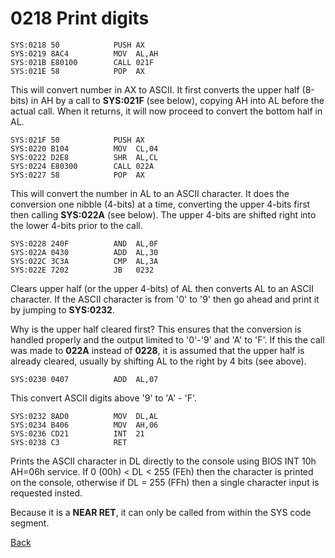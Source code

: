# 0218 Print digits

```
SYS:0218 50            PUSH	AX
SYS:0219 8AC4          MOV	AL,AH
SYS:021B E80100        CALL	021F
SYS:021E 58            POP	AX
```

This will convert number in AX to ASCII. It first converts the upper half (8-bits) in AH by a call to **SYS:021F** (see below),  copying AH into AL before the actual call. When it returns, it will now proceed to convert the bottom half in AL.

```
SYS:021F 50            PUSH	AX
SYS:0220 B104          MOV	CL,04
SYS:0222 D2E8          SHR	AL,CL
SYS:0224 E80300        CALL	022A
SYS:0227 58            POP	AX
```

This will convert the number in AL to an ASCII character. It does the conversion one nibble (4-bits) at a time, converting the upper 4-bits first then calling **SYS:022A** (see below). The upper 4-bits are shifted right into the lower 4-bits prior to the call.

```
SYS:0228 240F          AND	AL,0F
SYS:022A 0430          ADD	AL,30
SYS:022C 3C3A          CMP	AL,3A
SYS:022E 7202          JB	0232
```

Clears upper half (or the upper 4-bits) of AL then converts AL to an ASCII character. If the ASCII character is from '0' to '9' then go ahead and print it by jumping to **SYS:0232**. 

Why is the upper half cleared first? This ensures that the conversion is handled properly and the output limited to '0'-'9' and 'A' to 'F'. If this the call was made to **022A** instead of **0228**, it is assumed that the upper half is already cleared, usually by shifting AL to the right by 4 bits (see above).

```
SYS:0230 0407          ADD	AL,07
```

This convert ASCII digits above '9' to 'A' - 'F'.

```
SYS:0232 8AD0          MOV	DL,AL
SYS:0234 B406          MOV	AH,06
SYS:0236 CD21          INT	21
SYS:0238 C3            RET
```

Prints the ASCII character in DL directly to the console using BIOS INT 10h AH=06h service. If 0 (00h) < DL < 255 (FEh) then the character is printed on the console, otherwise if DL = 255 (FFh) then a single character input is requested insted.

Because it is a **NEAR RET**, it can only be called from within the SYS code segment.

[Back](README.md)
